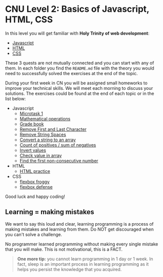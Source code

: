 # CNU Level 2: Basics of Javascript, HTML, CSS

In this level you will get familiar with **Holy Trinity of web development**:

- [Javascript](./Javascript/)
- [HTML](./HTML/)
- [CSS](./CSS/)

These 3 quests are not mutually connected and you can start with any of them. In each folder you find the `README.md` file with the theory you would need to successfully solved the exercises at the end of the topic.

During your first week in CN you will be assigned small homeworks to improve your technical skills. We will meet each morning to discuss your solutions. The exercises could be found at the end of each topic or in the list below:

- Javascript
  - [Microtask 1](./Javascript/1.%20What%20is%20Javascript/exercises/task.html)
  - [Mathematical operations](https://www.codewars.com/kata/57356c55867b9b7a60000bd7/train/javascript)
  - [Grade book](https://www.codewars.com/kata/55cbd4ba903825f7970000f5/train/javascript)
  - [Remove First and Last Character](https://www.codewars.com/kata/56bc28ad5bdaeb48760009b0/train/javascript)
  - [Remove String Spaces](https://www.codewars.com/kata/57eae20f5500ad98e50002c5/train/javascript)
  - [Convert a string to an array](https://www.codewars.com/kata/57e76bc428d6fbc2d500036d/train/javascript)
  - [Count of positives / sum of negatives](https://www.codewars.com/kata/576bb71bbbcf0951d5000044/train/javascript)
  - [Invert values](https://www.codewars.com/kata/5899dc03bc95b1bf1b0000ad/train/javascript)
  - [Check value in array](https://www.codewars.com/kata/57cc975ed542d3148f00015b/train/javascript)
  - [Find the first non-consecutive number](https://www.codewars.com/kata/58f8a3a27a5c28d92e000144/train/javascript)
- HTML
  - [HTML practice](./HTML/HTML-practice.md)
- CSS
  - [flexbox froggy](http://flexboxfroggy.com/)
  - [flexbox defense](http://www.flexboxdefense.com/)

Good luck and happy coding!

## Learning = making mistakes

We want to say this loud and clear, learning programming is a process of making mistakes and learning from them. Do NOT get discouraged when you can't solve a challenge.

No programmer learned programming without making every single mistake that you will make. This is not motivational, this is a FACT.

> **One more tip:** you cannot learn programming in 1 day or 1 week. In fact, sleep is an important process in learning programming as it helps you persist the knowledge that you acquired.
